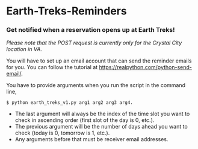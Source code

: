 # Earth-Treks-Reminders
### Get notified when a reservation opens up at Earth Treks!

*Please note that the POST request is currently only for the Crystal City location in VA.*

You will have to set up an email account that can send the reminder emails for you. You can follow the tutorial at https://realpython.com/python-send-email/.

You have to provide arguments when you run the script in the command line,

`$ python earth_treks_v1.py arg1 arg2 arg3 arg4.`

* The last argument will always be the index of the time slot you want to check in ascending order (first slot of the day is 0, etc.).
* The previous argument will be the number of days ahead you want to check (today is 0, tomorrow is 1, etc.).
* Any arguments before that must be receiver email addresses.
